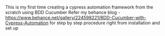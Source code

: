This is my first time creating a cypress automation framework from the scratch using BDD Cucumber 
Refer my behance blog - https://www.behance.net/gallery/224598221/BDD-Cucumber-with-Cypress-Automation for step by step procedure right from installation and set up
